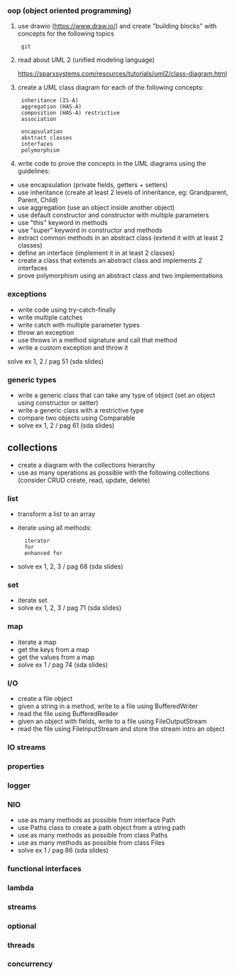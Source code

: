 ### oop (object oriented programming)
1. use drawio (https://www.draw.io/) and create "building blocks" with concepts for the following topics

        git

2. read about UML 2 (unified modeling language) 
        
     https://sparxsystems.com/resources/tutorials/uml2/class-diagram.html

3. create a UML class diagram for each of the following concepts:

        inheritance (IS-A)
        aggregation (HAS-A) 
        composition (HAS-A) restrictive
        association
        
        encapsulation
        abstract classes
        interfaces
        polymorphism
        
4. write code to prove the concepts in the UML diagrams using the guidelines:

- use encapsulation (private fields, getters + setters)
- use inheritance (create at least 2 levels of inheritance, eg: Grandparent, Parent, Child)
- use aggregation (use an object inside another object)
- use default constructor and constructor with multiple parameters
- use "this" keyword in methods
- use "super" keyword in constructor and methods
- extract common methods in an abstract class (extend it with at least 2 classes)
- define an interface (implement it in at least 2 classes)
- create a class that extends an abstract class and implements 2 interfaces
- prove polymorphism using an abstract class and two implementations

### exceptions

- write code using try-catch-finally
- write multiple catches
- write catch with multiple parameter types
- throw an exception
- use throws in a method signature and call that method
- write a custom exception and throw it

solve ex 1, 2 / pag 51 (sda slides)

### generic types

- write a generic class that can take any type of object (set an object using constructor or setter)
- write a generic class with a restrictive type
- compare two objects using Comparable
- solve ex 1, 2 / pag 61 (sda slides)

## collections

- create a diagram with the collections hierarchy
- use as many operations as possible with the following collections 
(consider CRUD create, read, update, delete)

### list
- transform a list to an array
- iterate using all methods:
        
        iterator
        for
        enhanced for

- solve ex 1, 2, 3  / pag 68 (sda slides)
    
### set
- iterate set
- solve ex 1, 2, 3  / pag 71 (sda slides)

### map
- iterate a map
- get the keys from a map
- get the values from a map
- solve ex 1 / pag 74 (sda slides)

### I/O

- create a file object
- given a string in a method, write to a file using BufferedWriter
- read the file using BufferedReader
- given an object with fields, write to a file using FileOutputStream
- read the file using FileInputStream and store the stream intro an object

### IO streams

### properties

### logger

### NIO

- use as many methods as possible from interface Path
- use Paths class to create a path object from a string path
- use as many methods as possible from class Paths 
- use as many methods as possible from class Files
- solve ex 1 / pag 86 (sda slides)

### functional interfaces

### lambda

### streams

### optional

### threads

### concurrency